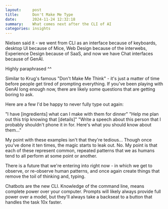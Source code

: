 ```yaml
---
layout:     post
title:      Don't Make Me Type
date:       2024-11-24 12:32:18
summary:    What comes next after the CLI of AI
categories: insights
---
```


Nielsen said it - we went from CLI as an interface because of keyboards, desktop UI because of Mice, Web Design because of the interwebs, Experience Design because of SaaS, and now we have Chat interfaces because of GenAI.

Highly paraphrased ^^

Similar to Krug's famous "Don't Make Me Think" - it's just a matter of time before people get tired of prompting everything. If you've been playing with GenAI long enough now, there are likely some questions that are getting boring to ask.

Here are a few I'd be happy to never fully type out again:

"I have [ingredients] what can I make with them for dinner"
"Help me plan out this trip knowing that [details]"
"Write a speech about this person that I probably shouldn't phone it in for. Here's what you should know about them..."

My point with these examples isn't that they're tedious... Though once you've done it ten times, the magic starts to leak out. No. My point is that each of these represent common, repeated patterns that we as humans tend to all perform at some point or another.

There is a future that we're entering into right now - in which we get to observe, or re-observe human patterns, and once again create things that remove the toil of thinking and, typing.

Chatbots are the new CLI. Knowledge of the command line, means complete power over your computer. Prompts will likely always provide full power over a model, but they'll always take a backseat to a button that handles the task 10x faster.